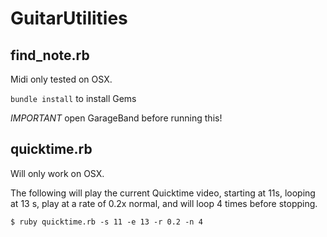 # GuitarUtilities

## find_note.rb

Midi only tested on OSX.

`bundle install` to install Gems

*IMPORTANT* open GarageBand before running this!

## quicktime.rb

Will only work on OSX.

The following will play the current Quicktime video, starting at 11s,
looping at 13 s, play at a rate of 0.2x normal, and will loop 4 times
before stopping.

```
$ ruby quicktime.rb -s 11 -e 13 -r 0.2 -n 4
```